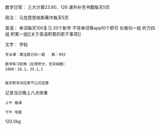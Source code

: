 数学日常：
	三大计算23.80，126
	课外补充书籍每天5页


政治：
	马克思恩格斯著作每天5页

英语：
	单词每天100复习
	20个新学
	不背单词等app10个即可
	长难句一组
	听力四组
	积累一组[[关于英语积累的若干事项]]

文字：
	字帖

	专业课：算法题力扣一题   数：993

	数学练习轮换（反常积分，无穷级数）
	1000：26.1，35.1,2


	每天默写对应章节公式定理  
记录当日晚上八点体重


	上午 看课

	下午 写题
120.0kg